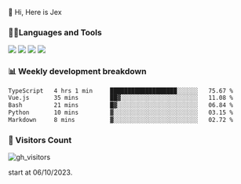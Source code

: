  👋 Hi, Here is Jex

 

### 🧑‍💻Languages and Tools

<code><a href="https://react.dev"><img src="https://api.iconify.design/logos:react.svg" /></a></code>
<code><a href="https://github.com/vuejs/core"><img src="https://api.iconify.design/logos:vue.svg" /></a></code> 
<code><a href="https://github.com/microsoft/TypeScript"><img src="https://api.iconify.design/logos:typescript-icon.svg" /></a></code>
<code><a href="https://threejs.org/"><img src="https://api.iconify.design/logos:threejs.svg" /></a></code>

### 📊 Weekly development breakdown

<!--START_SECTION:waka-->

```txt
TypeScript   4 hrs 1 min     ███████████████████░░░░░░   75.67 %
Vue.js       35 mins         ██▓░░░░░░░░░░░░░░░░░░░░░░   11.08 %
Bash         21 mins         █▓░░░░░░░░░░░░░░░░░░░░░░░   06.84 %
Python       10 mins         ▓░░░░░░░░░░░░░░░░░░░░░░░░   03.15 %
Markdown     8 mins          ▓░░░░░░░░░░░░░░░░░░░░░░░░   02.72 %
```

<!--END_SECTION:waka-->


### 👀 Visitors Count

![gh_visitors](https://profile-counter.glitch.me/jexlau/count.svg)

start at 06/10/2023.
